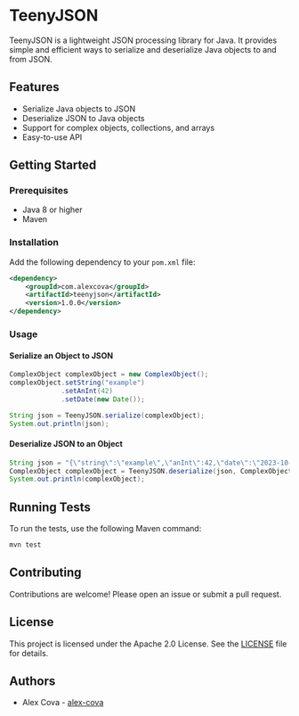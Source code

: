 
# TeenyJSON

TeenyJSON is a lightweight JSON processing library for Java. It provides simple and efficient ways to serialize and deserialize Java objects to and from JSON.

## Features

- Serialize Java objects to JSON
- Deserialize JSON to Java objects
- Support for complex objects, collections, and arrays
- Easy-to-use API

## Getting Started

### Prerequisites

- Java 8 or higher
- Maven

### Installation

Add the following dependency to your `pom.xml` file:

```xml
<dependency>
    <groupId>com.alexcova</groupId>
    <artifactId>teenyjson</artifactId>
    <version>1.0.0</version>
</dependency>
```

### Usage

#### Serialize an Object to JSON

```java
ComplexObject complexObject = new ComplexObject();
complexObject.setString("example")
             .setAnInt(42)
             .setDate(new Date());

String json = TeenyJSON.serialize(complexObject);
System.out.println(json);
```

#### Deserialize JSON to an Object

```java
String json = "{\"string\":\"example\",\"anInt\":42,\"date\":\"2023-10-01T12:00:00Z\"}";
ComplexObject complexObject = TeenyJSON.deserialize(json, ComplexObject.class);
System.out.println(complexObject);
```

## Running Tests

To run the tests, use the following Maven command:

```sh
mvn test
```

## Contributing

Contributions are welcome! Please open an issue or submit a pull request.

## License

This project is licensed under the Apache 2.0 License. See the [LICENSE](LICENSE) file for details.

## Authors

- Alex Cova - [alex-cova](https://github.com/alex-cova)
